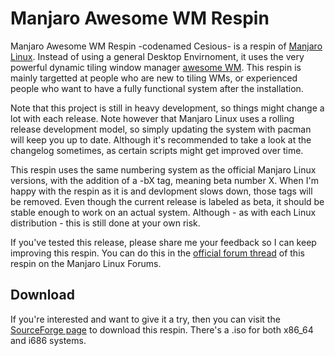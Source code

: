 Manjaro Awesome WM Respin
=========================

Manjaro Awesome WM Respin -codenamed Cesious- is a respin of [Manjaro
Linux](http://manjaro.org/).  Instead of using a general Desktop Envirnoment, it
uses the very powerful dynamic tiling window manager [awesome
WM](http://awesome.naquadah.org/). This respin is mainly targetted at people
who are new to tiling WMs, or experienced people who want to have a fully
functional system after the installation.

Note that this project is still in heavy development, so things might change a
lot with each release. Note however that Manjaro Linux uses a rolling release
development model, so simply updating the system with pacman will keep you up
to date.  Although it's recommended to take a look at the changelog sometimes,
as certain scripts might get improved over time.

This respin uses the same numbering system as the official Manjaro Linux
versions, with the addition of a -bX tag, meaning beta number X. When I'm happy
with the respin as it is and devlopment slows down, those tags will be removed.
Even though the current release is labeled as beta, it should be stable enough
to work on an actual system. Although - as with each Linux distribution - this
is still done at your own risk.

If you've tested this release, please share me your feedback so I can keep
improving this respin. You can do this in the [official forum
thread](http://forum.manjaro.org/index.php?topic=7315.0) of this respin on the
Manjaro Linux Forums.

Download
--------
If you're interested and want to give it a try, then you can visit the
[SourceForge page](http://sourceforge.net/projects/manjaro-awesome-respin/) to
download this respin. There's a .iso for both x86_64 and i686 systems.
